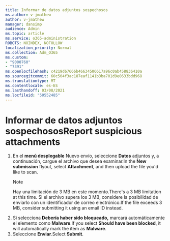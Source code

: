 ```yaml
---
title: Informar de datos adjuntos sospechosos
ms.author: v-jmathew
author: v-jmathew
manager: dansimp
audience: Admin
ms.topic: article
ms.service: o365-administration
ROBOTS: NOINDEX, NOFOLLOW
localization_priority: Normal
ms.collection: Adm_O365
ms.custom:
- "9000760"
- "7391"
ms.openlocfilehash: c4219d67666b46634506617a96c0ab458836410a
ms.sourcegitcommit: 60c504f3ac187eaf1141b3ba701d9e0633bdd968
ms.translationtype: MT
ms.contentlocale: es-ES
ms.lasthandoff: 03/08/2021
ms.locfileid: "50552485"
---
```

# <a name="report-suspicious-attachments"></a><span data-ttu-id="d34b3-102">Informar de datos adjuntos sospechosos</span><span class="sxs-lookup"><span data-stu-id="d34b3-102">Report suspicious attachments</span></span>

1. <span data-ttu-id="d34b3-103">En el **menú desplegable** Nuevo envío, seleccione **Datos** adjuntos y, a continuación, cargue el archivo que desea examinar.</span><span class="sxs-lookup"><span data-stu-id="d34b3-103">In the **New submission** flyout, select **Attachment**, and then upload the file you'd like to scan.</span></span>
    > [!NOTE]
    > <span data-ttu-id="d34b3-104">Hay una limitación de 3 MB en este momento.</span><span class="sxs-lookup"><span data-stu-id="d34b3-104">There's a 3 MB limitation at this time.</span></span> <span data-ttu-id="d34b3-105">Si el archivo supera los 3 MB, considere la posibilidad de enviarlo con un identificador de correo electrónico.</span><span class="sxs-lookup"><span data-stu-id="d34b3-105">If the file exceeds 3 MB, consider submitting it using an email ID instead.</span></span>
2. <span data-ttu-id="d34b3-106">Si selecciona **Debería haber sido bloqueado,** marcará automáticamente el elemento como **Malware**.</span><span class="sxs-lookup"><span data-stu-id="d34b3-106">If you select **Should have been blocked**, it will automatically mark the item as **Malware**.</span></span>
3. <span data-ttu-id="d34b3-107">Seleccione **Enviar**.</span><span class="sxs-lookup"><span data-stu-id="d34b3-107">Select **Submit**.</span></span>
